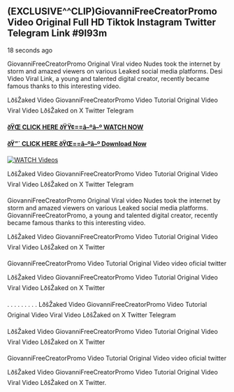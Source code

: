 ## (EXCLUSIVE^^CLIP)GiovanniFreeCreatorPromo Video Original Full HD Tiktok Instagram Twitter Telegram Link #9l93m

18 seconds ago

GiovanniFreeCreatorPromo Original Viral video Nudes took the internet by storm and amazed viewers on various Leaked social media platforms. Desi Video Viral Link, a young and talented digital creator, recently became famous thanks to this interesting video.

LðšŽaked Video GiovanniFreeCreatorPromo Video Tutorial Original Video Viral Video LðšŽaked on X Twitter Telegram

**[ðŸŒ CLICK HERE ðŸŸ¢==â–ºâ–º WATCH NOW](https://clips-mediaa.blogspot.com/2025/02/video-viral-download.html)**

**[ðŸ”´ CLICK HERE ðŸŒ==â–ºâ–º Download Now](https://clips-mediaa.blogspot.com/2025/02/video-viral-download.html)**

[![WATCH Videos](https://i.imgur.com/dJHk4Zq.gif)](https://clips-mediaa.blogspot.com/2025/02/video-viral-download.html)

LðšŽaked Video GiovanniFreeCreatorPromo Video Tutorial Original Video Viral Video LðšŽaked on X Twitter Telegram

GiovanniFreeCreatorPromo Original Viral video Nudes took the internet by storm and amazed viewers on various Leaked social media platforms. GiovanniFreeCreatorPromo, a young and talented digital creator, recently became famous thanks to this interesting video.

LðšŽaked Video GiovanniFreeCreatorPromo Video Tutorial Original Video Viral Video LðšŽaked on X Twitter

GiovanniFreeCreatorPromo Video Tutorial Original Video video oficial twitter

LðšŽaked Video GiovanniFreeCreatorPromo Video Tutorial Original Video Viral Video LðšŽaked on X Twitter

. . . . . . . . . LðšŽaked Video GiovanniFreeCreatorPromo Video Tutorial Original Video Viral Video LðšŽaked on X Twitter Telegram

LðšŽaked Video GiovanniFreeCreatorPromo Video Tutorial Original Video Viral Video LðšŽaked on X Twitter

GiovanniFreeCreatorPromo Video Tutorial Original Video video oficial twitter

LðšŽaked Video GiovanniFreeCreatorPromo Video Tutorial Original Video Viral Video LðšŽaked on X Twitter.